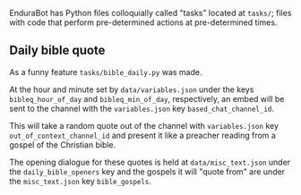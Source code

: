 EnduraBot has Python files colloquially called "tasks" located at `tasks/`; files with code that perform pre-determined actions at pre-determined times.

## Daily bible quote
As a funny feature `tasks/bible_daily.py` was made.

At the hour and minute set by `data/variables.json` under the keys `bibleq_hour_of_day` and `bibleq_min_of_day`, respectively, an embed will be sent to the channel with the `variables.json` key `based_chat_channel_id`.

This will take a random quote out of the channel with `variables.json` key `out_of_context_channel_id` and present it like a preacher reading from a gospel of the Christian bible.

The opening dialogue for these quotes is held at `data/misc_text.json` under the `daily_bible_openers` key and the gospels it will "quote from" are under the `misc_text.json` key `bible_gospels`.